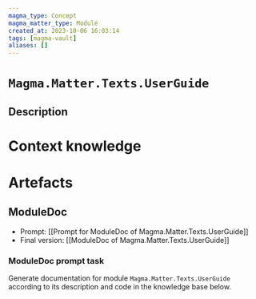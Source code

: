 ```yaml
---
magma_type: Concept
magma_matter_type: Module
created_at: 2023-10-06 16:03:14
tags: [magma-vault]
aliases: []
---
```

# `Magma.Matter.Texts.UserGuide`

## Description

<!--
What is a `Magma.Matter.Texts.UserGuide`?

Your knowledge about the module, i.e. facts, problems and properties etc.
-->


# Context knowledge

<!--
This section should include background knowledge needed for the model to create a proper response, i.e. information it does not know either because of the knowledge cut-off date or unpublished knowledge.

Write it down right here in a subsection or use a transclusion. If applicable, specify source information that the model can use to generate a reference in the response.
-->




# Artefacts

## ModuleDoc

- Prompt: [[Prompt for ModuleDoc of Magma.Matter.Texts.UserGuide]]
- Final version: [[ModuleDoc of Magma.Matter.Texts.UserGuide]]

### ModuleDoc prompt task

Generate documentation for module `Magma.Matter.Texts.UserGuide` according to its description and code in the knowledge base below.
